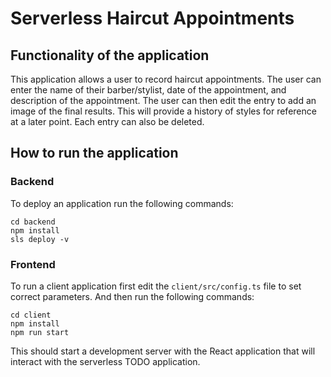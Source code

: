 # Serverless Haircut Appointments

## Functionality of the application

This application allows a user to record haircut appointments. The user can enter the name of their barber/stylist, date of the appointment, and description of the appointment. The user can then edit the entry to add an image of the final results. This will provide a history of styles for reference at a later point. Each entry can also be deleted.

## How to run the application

### Backend

To deploy an application run the following commands:

```
cd backend
npm install
sls deploy -v
```

### Frontend

To run a client application first edit the `client/src/config.ts` file to set correct parameters. And then run the following commands:

```
cd client
npm install
npm run start
```

This should start a development server with the React application that will interact with the serverless TODO application.